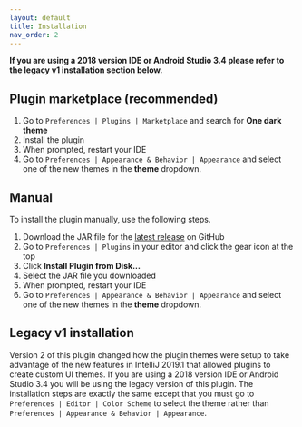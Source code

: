 ```yaml
---
layout: default
title: Installation
nav_order: 2
---
```


**If you are using a 2018 version IDE or Android Studio 3.4 please refer to the legacy v1 installation section below.**

## Plugin marketplace **(recommended)**

1. Go to `Preferences | Plugins | Marketplace` and search for **One dark theme**
1. Install the plugin
1. When prompted, restart your IDE
1. Go to `Preferences | Appearance & Behavior | Appearance` and select one of the new themes in the **theme** dropdown.

## Manual

To install the plugin manually, use the following steps.

1. Download the JAR file for the [latest release][1] on GitHub
1. Go to `Preferences | Plugins` in your editor and click the gear icon at the top
1. Click **Install Plugin from Disk...**
1. Select the JAR file you downloaded
1. When prompted, restart your IDE
1. Go to `Preferences | Appearance & Behavior | Appearance` and select one of the new themes in the **theme** dropdown.

## Legacy v1 installation

Version 2 of this plugin changed how the plugin themes were setup to take advantage of the new features in IntelliJ 2019.1 that allowed plugins to create custom UI themes. If you are using a 2018 version IDE or Android Studio 3.4 you will be using the legacy version of this plugin. The installation steps are exactly the same except that you must go to `Preferences | Editor | Color Scheme` to select the theme rather than `Preferences | Appearance & Behavior | Appearance`.

[1]: https://github.com/markypython/jetbrains-one-dark-theme/releases/latest "Latest release"
